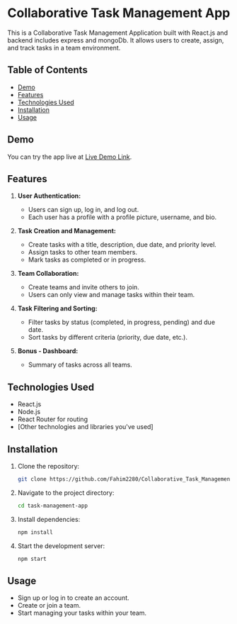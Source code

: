 # Collaborative Task Management App

This is a Collaborative Task Management Application built with React.js and backend includes express and mongoDb. It allows users to create, assign, and track tasks in a team environment.

## Table of Contents

- [Demo](#demo)
- [Features](#features)
- [Technologies Used](#technologies-used)
- [Installation](#installation)
- [Usage](#usage)

## Demo

You can try the app live at [Live Demo Link](https://sparkling-muffin-5cc9e1.netlify.app/signin?fbclid=IwAR12p7127aORzHhbyezfX3PMA5eWU-6n_A4KvgVzkLbrabkYCojuHLGYkwA).

## Features

1. **User Authentication:**
   - Users can sign up, log in, and log out.
   - Each user has a profile with a profile picture, username, and bio.

2. **Task Creation and Management:**
   - Create tasks with a title, description, due date, and priority level.
   - Assign tasks to other team members.
   - Mark tasks as completed or in progress.

3. **Team Collaboration:**
   - Create teams and invite others to join.
   - Users can only view and manage tasks within their team.

4. **Task Filtering and Sorting:**
   - Filter tasks by status (completed, in progress, pending) and due date.
   - Sort tasks by different criteria (priority, due date, etc.).

5. **Bonus - Dashboard:**
   - Summary of tasks across all teams.

## Technologies Used

- React.js
- Node.js
- React Router for routing
- [Other technologies and libraries you've used]

## Installation

1. Clone the repository:

   ```bash
   git clone https://github.com/Fahim2280/Collaborative_Task_Management_App

2. Navigate to the project directory:

    ```bash
    cd task-management-app

3. Install dependencies:

   ```bash
   npm install

4. Start the development server:
    
   ```bash
   npm start

## Usage
- Sign up or log in to create an account.
- Create or join a team.
- Start managing your tasks within your team.   

